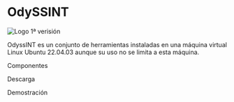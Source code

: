 # OdySSINT
![Logo 1ª verisión](https://github.com/javi-ag/OdyssINT/assets/153739397/c924493c-cc98-42f5-856a-1fc2cb61030e)

OdyssINT es un conjunto de herramientas instaladas en una máquina virtual Linux Ubuntu 22.04.03 aunque su uso no se limita a esta máquina.

Componentes

Descarga

Demostración

